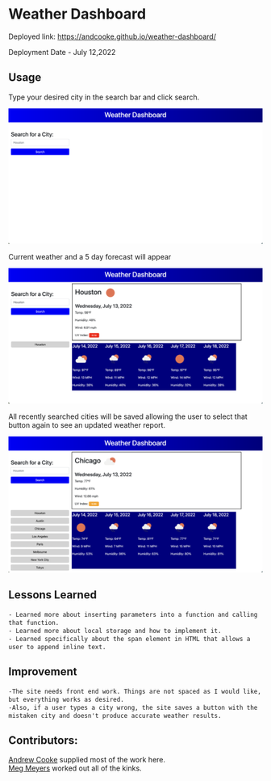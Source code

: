 # Weather Dashboard

Deployed link: https://andcooke.github.io/weather-dashboard/

Deployment Date - July 12,2022


## Usage
Type your desired city in the search bar and click search.

![landing page](./assets/images/landing.png)
    
Current weather and a 5 day forecast will appear

![search results](./assets/images/weather.png)

All recently searched cities will be saved allowing the user to select that button again to see an updated weather report.

![saved buttons](./assets/images/saved-buttons.png)

## Lessons Learned 
    - Learned more about inserting parameters into a function and calling that function.
    - Learned more about local storage and how to implement it.
    - Learned specifically about the span element in HTML that allows a user to append inline text.


## Improvement

    -The site needs front end work. Things are not spaced as I would like, but everything works as desired. 
    -Also, if a user types a city wrong, the site saves a button with the mistaken city and doesn't produce accurate weather results.
    

## Contributors:

[Andrew Cooke](https://github.com/andcooke) supplied most of the work here. <BR>
[Meg Meyers](https://github.com/femke77) worked out all of the kinks.
    
    


    
    
    
    


    


